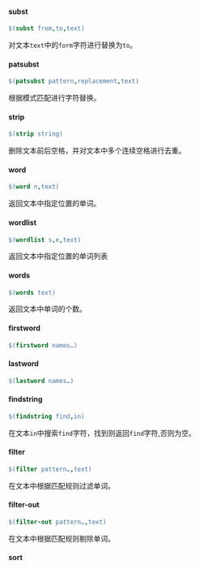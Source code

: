 
#### subst

```Makefile
$(subst from,to,text)
```

对文本`text`中的`form`字符进行替换为`to`。

#### patsubst


```Makefile
$(patsubst pattern,replacement,text)
```

根据模式匹配进行字符替换。

#### strip

```Makefile
$(strip string)
```

删除文本前后空格，并对文本中多个连续空格进行去重。


#### word

```Makefile
$(word n,text)
```

返回文本中指定位置的单词。

#### wordlist

```Makefile
$(wordlist s,e,text)
```

返回文本中指定位置的单词列表

#### words

```Makefile
$(words text)
```

返回文本中单词的个数。

#### firstword

```Makefile
$(firstword names…)
```

#### lastword

```Makefile
$(lastword names…)
```

#### findstring

```Makefile
$(findstring find,in)
```

在文本`in`中搜索`find`字符，找到则返回`find`字符,否则为空。

#### filter

```Makefile
$(filter pattern…,text)
```

在文本中根据匹配规则过滤单词。

#### filter-out

```Makefile
$(filter-out pattern…,text)
```

在文本中根据匹配规则剔除单词。

#### sort
